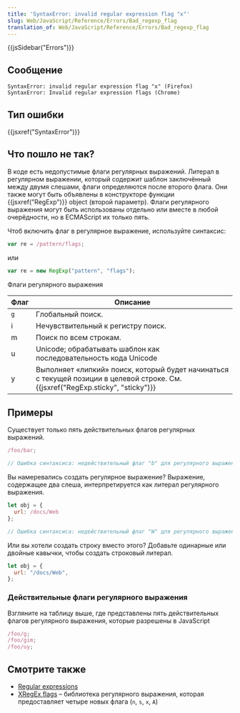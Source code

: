 ```yaml
---
title: 'SyntaxError: invalid regular expression flag "x"'
slug: Web/JavaScript/Reference/Errors/Bad_regexp_flag
translation_of: Web/JavaScript/Reference/Errors/Bad_regexp_flag
---
```


{{jsSidebar("Errors")}}

## Сообщение

```
SyntaxError: invalid regular expression flag "x" (Firefox)
SyntaxError: Invalid regular expression flags (Chrome)
```

## Тип ошибки

{{jsxref("SyntaxError")}}

## Что пошло не так?

В коде есть недопустимые флаги регулярных выражений. Литерал в регулярном выражении, который содержит шаблон заключённый между двумя слешами, флаги определяются после второго флага. Они также могут быть объявлены в конструкторе функции {{jsxref("RegExp")}} object (второй параметр). Флаги регулярного выражения могут быть использованы отдельно или вместе в любой очерёдности, но в ECMAScript их только пять.

Чтоб включить флаг в регулярное выражение, используйте синтаксис:

```js
var re = /pattern/flags;
```

или

```js
var re = new RegExp("pattern", "flags");
```

Флаги регулярного выражения

| Флаг | Описание                                                                                                                         |
| ---- | -------------------------------------------------------------------------------------------------------------------------------- |
| `g`  | Глобальный поиск.                                                                                                                |
| i    | Нечувствительный к регистру поиск.                                                                                               |
| m    | Поиск по всем строкам.                                                                                                           |
| u    | Unicode; обрабатывать шаблон как последовательность кода Unicode                                                                 |
| y    | Выполняет «липкий» поиск, который будет начинаться с текущей позиции в целевой строке. См. {{jsxref("RegExp.sticky", "sticky")}} |

## Примеры

Существует только пять действительных флагов регулярных выражений.

```js example-bad
/foo/bar;

// Ошибка синтаксиса: недействительный флаг "b" для регулярного выражения
```

Вы намеревались создать регулярное выражение? Выражение, содержащее два слеша, интерпретируется как литерал регулярного выражения.

```js example-bad
let obj = {
  url: /docs/Web
};

// Ошибка синтаксиса: недействительный флаг "W" для регулярного выражения
```

Или вы хотели создать строку вместо этого? Добавьте одинарные или двойные кавычки, чтобы создать строковый литерал.

```js example-good
let obj = {
  url: "/docs/Web",
};
```

### Действительные флаги регулярного выражения

Взгляните на таблицу выше, где представлены пять действительных флагов регулярного выражения, которые разрешены в JavaScript

```js example-good
/foo/g;
/foo/gim;
/foo/uy;
```

## Смотрите также

- [Regular expressions](/ru/docs/Web/JavaScript/Guide/Regular_Expressions)
- [XRegEx flags](http://xregexp.com/flags/) – библиотека регулярного выражения, которая предоставляет четыре новых флага (`n`, `s`, `x`, `A`)
